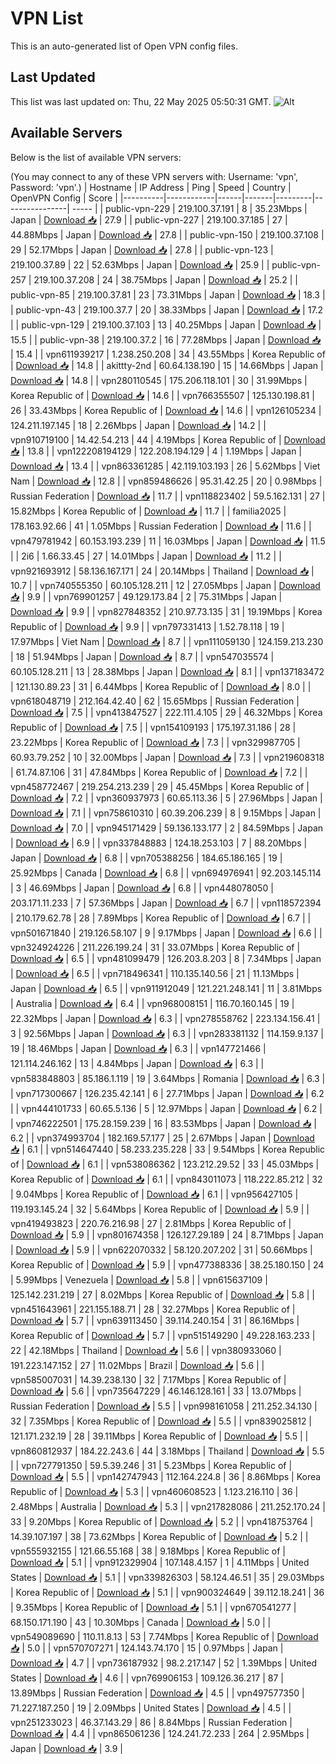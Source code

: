 # VPN List

This is an auto-generated list of Open VPN config files.

## Last Updated

This list was last updated on: Thu, 22 May 2025 05:50:31 GMT.
![Alt](https://repobeats.axiom.co/api/embed/186b98318ef1479477931607c1ad7d823f12451f.svg "Repobeats analytics image")

## Available Servers

Below is the list of available VPN servers:

(You may connect to any of these VPN servers with: Username: 'vpn', Password: 'vpn'.)
| Hostname | IP Address | Ping | Speed | Country | OpenVPN Config | Score |
|----------|------------|------|-------|---------|----------------| ----- |
| public-vpn-229 | 219.100.37.191 | 8 | 35.23Mbps | Japan | [Download 📥](./configs/server_0_JP.ovpn) | 27.9 |
| public-vpn-227 | 219.100.37.185 | 27 | 44.88Mbps | Japan | [Download 📥](./configs/server_1_JP.ovpn) | 27.8 |
| public-vpn-150 | 219.100.37.108 | 29 | 52.17Mbps | Japan | [Download 📥](./configs/server_2_JP.ovpn) | 27.8 |
| public-vpn-123 | 219.100.37.89 | 22 | 52.63Mbps | Japan | [Download 📥](./configs/server_3_JP.ovpn) | 25.9 |
| public-vpn-257 | 219.100.37.208 | 24 | 38.75Mbps | Japan | [Download 📥](./configs/server_4_JP.ovpn) | 25.2 |
| public-vpn-85 | 219.100.37.81 | 23 | 73.31Mbps | Japan | [Download 📥](./configs/server_5_JP.ovpn) | 18.3 |
| public-vpn-43 | 219.100.37.7 | 20 | 38.33Mbps | Japan | [Download 📥](./configs/server_6_JP.ovpn) | 17.2 |
| public-vpn-129 | 219.100.37.103 | 13 | 40.25Mbps | Japan | [Download 📥](./configs/server_7_JP.ovpn) | 15.5 |
| public-vpn-38 | 219.100.37.2 | 16 | 77.28Mbps | Japan | [Download 📥](./configs/server_8_JP.ovpn) | 15.4 |
| vpn611939217 | 1.238.250.208 | 34 | 43.55Mbps | Korea Republic of | [Download 📥](./configs/server_9_KR.ovpn) | 14.8 |
| akittty-2nd | 60.64.138.190 | 15 | 14.66Mbps | Japan | [Download 📥](./configs/server_10_JP.ovpn) | 14.8 |
| vpn280110545 | 175.206.118.101 | 30 | 31.99Mbps | Korea Republic of | [Download 📥](./configs/server_11_KR.ovpn) | 14.6 |
| vpn766355507 | 125.130.198.81 | 26 | 33.43Mbps | Korea Republic of | [Download 📥](./configs/server_12_KR.ovpn) | 14.6 |
| vpn126105234 | 124.211.197.145 | 18 | 2.26Mbps | Japan | [Download 📥](./configs/server_13_JP.ovpn) | 14.2 |
| vpn910719100 | 14.42.54.213 | 44 | 4.19Mbps | Korea Republic of | [Download 📥](./configs/server_14_KR.ovpn) | 13.8 |
| vpn122208194129 | 122.208.194.129 | 4 | 1.19Mbps | Japan | [Download 📥](./configs/server_15_JP.ovpn) | 13.4 |
| vpn863361285 | 42.119.103.193 | 26 | 5.62Mbps | Viet Nam | [Download 📥](./configs/server_16_VN.ovpn) | 12.8 |
| vpn859486626 | 95.31.42.25 | 20 | 0.98Mbps | Russian Federation | [Download 📥](./configs/server_17_RU.ovpn) | 11.7 |
| vpn118823402 | 59.5.162.131 | 27 | 15.82Mbps | Korea Republic of | [Download 📥](./configs/server_18_KR.ovpn) | 11.7 |
| familia2025 | 178.163.92.66 | 41 | 1.05Mbps | Russian Federation | [Download 📥](./configs/server_19_RU.ovpn) | 11.6 |
| vpn479781942 | 60.153.193.239 | 11 | 16.03Mbps | Japan | [Download 📥](./configs/server_20_JP.ovpn) | 11.5 |
| 2i6 | 1.66.33.45 | 27 | 14.01Mbps | Japan | [Download 📥](./configs/server_21_JP.ovpn) | 11.2 |
| vpn921693912 | 58.136.167.171 | 24 | 20.14Mbps | Thailand | [Download 📥](./configs/server_22_TH.ovpn) | 10.7 |
| vpn740555350 | 60.105.128.211 | 12 | 27.05Mbps | Japan | [Download 📥](./configs/server_23_JP.ovpn) | 9.9 |
| vpn769901257 | 49.129.173.84 | 2 | 75.31Mbps | Japan | [Download 📥](./configs/server_24_JP.ovpn) | 9.9 |
| vpn827848352 | 210.97.73.135 | 31 | 19.19Mbps | Korea Republic of | [Download 📥](./configs/server_25_KR.ovpn) | 9.9 |
| vpn797331413 | 1.52.78.118 | 19 | 17.97Mbps | Viet Nam | [Download 📥](./configs/server_26_VN.ovpn) | 8.7 |
| vpn111059130 | 124.159.213.230 | 18 | 51.94Mbps | Japan | [Download 📥](./configs/server_27_JP.ovpn) | 8.7 |
| vpn547035574 | 60.105.128.211 | 13 | 28.38Mbps | Japan | [Download 📥](./configs/server_28_JP.ovpn) | 8.1 |
| vpn137183472 | 121.130.89.23 | 31 | 6.44Mbps | Korea Republic of | [Download 📥](./configs/server_29_KR.ovpn) | 8.0 |
| vpn618048719 | 212.164.42.40 | 62 | 15.65Mbps | Russian Federation | [Download 📥](./configs/server_30_RU.ovpn) | 7.5 |
| vpn413847527 | 222.111.4.105 | 29 | 46.32Mbps | Korea Republic of | [Download 📥](./configs/server_31_KR.ovpn) | 7.5 |
| vpn154109193 | 175.197.31.186 | 28 | 23.22Mbps | Korea Republic of | [Download 📥](./configs/server_32_KR.ovpn) | 7.3 |
| vpn329987705 | 60.93.79.252 | 10 | 32.00Mbps | Japan | [Download 📥](./configs/server_33_JP.ovpn) | 7.3 |
| vpn219608318 | 61.74.87.106 | 31 | 47.84Mbps | Korea Republic of | [Download 📥](./configs/server_34_KR.ovpn) | 7.2 |
| vpn458772467 | 219.254.213.239 | 29 | 45.45Mbps | Korea Republic of | [Download 📥](./configs/server_35_KR.ovpn) | 7.2 |
| vpn360937973 | 60.65.113.36 | 5 | 27.96Mbps | Japan | [Download 📥](./configs/server_36_JP.ovpn) | 7.1 |
| vpn758610310 | 60.39.206.239 | 8 | 9.15Mbps | Japan | [Download 📥](./configs/server_37_JP.ovpn) | 7.0 |
| vpn945171429 | 59.136.133.177 | 2 | 84.59Mbps | Japan | [Download 📥](./configs/server_38_JP.ovpn) | 6.9 |
| vpn337848883 | 124.18.253.103 | 7 | 88.20Mbps | Japan | [Download 📥](./configs/server_39_JP.ovpn) | 6.8 |
| vpn705388256 | 184.65.186.165 | 19 | 25.92Mbps | Canada | [Download 📥](./configs/server_40_CA.ovpn) | 6.8 |
| vpn694976941 | 92.203.145.114 | 3 | 46.69Mbps | Japan | [Download 📥](./configs/server_41_JP.ovpn) | 6.8 |
| vpn448078050 | 203.171.11.233 | 7 | 57.36Mbps | Japan | [Download 📥](./configs/server_42_JP.ovpn) | 6.7 |
| vpn118572394 | 210.179.62.78 | 28 | 7.89Mbps | Korea Republic of | [Download 📥](./configs/server_43_KR.ovpn) | 6.7 |
| vpn501671840 | 219.126.58.107 | 9 | 9.17Mbps | Japan | [Download 📥](./configs/server_44_JP.ovpn) | 6.6 |
| vpn324924226 | 211.226.199.24 | 31 | 33.07Mbps | Korea Republic of | [Download 📥](./configs/server_45_KR.ovpn) | 6.5 |
| vpn481099479 | 126.203.8.203 | 8 | 7.34Mbps | Japan | [Download 📥](./configs/server_46_JP.ovpn) | 6.5 |
| vpn718496341 | 110.135.140.56 | 21 | 11.13Mbps | Japan | [Download 📥](./configs/server_47_JP.ovpn) | 6.5 |
| vpn911912049 | 121.221.248.141 | 11 | 3.81Mbps | Australia | [Download 📥](./configs/server_48_AU.ovpn) | 6.4 |
| vpn968008151 | 116.70.160.145 | 19 | 22.32Mbps | Japan | [Download 📥](./configs/server_49_JP.ovpn) | 6.3 |
| vpn278558762 | 223.134.156.41 | 3 | 92.56Mbps | Japan | [Download 📥](./configs/server_50_JP.ovpn) | 6.3 |
| vpn283381132 | 114.159.9.137 | 19 | 18.46Mbps | Japan | [Download 📥](./configs/server_51_JP.ovpn) | 6.3 |
| vpn147721466 | 121.114.246.162 | 13 | 4.84Mbps | Japan | [Download 📥](./configs/server_52_JP.ovpn) | 6.3 |
| vpn583848803 | 85.186.1.119 | 19 | 3.64Mbps | Romania | [Download 📥](./configs/server_53_RO.ovpn) | 6.3 |
| vpn717300667 | 126.235.42.141 | 6 | 27.71Mbps | Japan | [Download 📥](./configs/server_54_JP.ovpn) | 6.2 |
| vpn444101733 | 60.65.5.136 | 5 | 12.97Mbps | Japan | [Download 📥](./configs/server_55_JP.ovpn) | 6.2 |
| vpn746222501 | 175.28.159.239 | 16 | 83.53Mbps | Japan | [Download 📥](./configs/server_56_JP.ovpn) | 6.2 |
| vpn374993704 | 182.169.57.177 | 25 | 2.67Mbps | Japan | [Download 📥](./configs/server_57_JP.ovpn) | 6.1 |
| vpn514647440 | 58.233.235.228 | 33 | 9.54Mbps | Korea Republic of | [Download 📥](./configs/server_58_KR.ovpn) | 6.1 |
| vpn538086362 | 123.212.29.52 | 33 | 45.03Mbps | Korea Republic of | [Download 📥](./configs/server_59_KR.ovpn) | 6.1 |
| vpn843011073 | 118.222.85.212 | 32 | 9.04Mbps | Korea Republic of | [Download 📥](./configs/server_60_KR.ovpn) | 6.1 |
| vpn956427105 | 119.193.145.24 | 32 | 5.64Mbps | Korea Republic of | [Download 📥](./configs/server_61_KR.ovpn) | 5.9 |
| vpn419493823 | 220.76.216.98 | 27 | 2.81Mbps | Korea Republic of | [Download 📥](./configs/server_62_KR.ovpn) | 5.9 |
| vpn801674358 | 126.127.29.189 | 24 | 8.71Mbps | Japan | [Download 📥](./configs/server_63_JP.ovpn) | 5.9 |
| vpn622070332 | 58.120.207.202 | 31 | 50.66Mbps | Korea Republic of | [Download 📥](./configs/server_64_KR.ovpn) | 5.9 |
| vpn477388336 | 38.25.180.150 | 24 | 5.99Mbps | Venezuela | [Download 📥](./configs/server_65_VE.ovpn) | 5.8 |
| vpn615637109 | 125.142.231.219 | 27 | 8.02Mbps | Korea Republic of | [Download 📥](./configs/server_66_KR.ovpn) | 5.8 |
| vpn451643961 | 221.155.188.71 | 28 | 32.27Mbps | Korea Republic of | [Download 📥](./configs/server_67_KR.ovpn) | 5.7 |
| vpn639113450 | 39.114.240.154 | 31 | 86.16Mbps | Korea Republic of | [Download 📥](./configs/server_68_KR.ovpn) | 5.7 |
| vpn515149290 | 49.228.163.233 | 22 | 42.18Mbps | Thailand | [Download 📥](./configs/server_69_TH.ovpn) | 5.6 |
| vpn380933060 | 191.223.147.152 | 27 | 11.02Mbps | Brazil | [Download 📥](./configs/server_70_BR.ovpn) | 5.6 |
| vpn585007031 | 14.39.238.130 | 32 | 7.17Mbps | Korea Republic of | [Download 📥](./configs/server_71_KR.ovpn) | 5.6 |
| vpn735647229 | 46.146.128.161 | 33 | 13.07Mbps | Russian Federation | [Download 📥](./configs/server_72_RU.ovpn) | 5.5 |
| vpn998161058 | 211.252.34.130 | 32 | 7.35Mbps | Korea Republic of | [Download 📥](./configs/server_73_KR.ovpn) | 5.5 |
| vpn839025812 | 121.171.232.19 | 28 | 39.11Mbps | Korea Republic of | [Download 📥](./configs/server_74_KR.ovpn) | 5.5 |
| vpn860812937 | 184.22.243.6 | 44 | 3.18Mbps | Thailand | [Download 📥](./configs/server_75_TH.ovpn) | 5.5 |
| vpn727791350 | 59.5.39.246 | 31 | 5.23Mbps | Korea Republic of | [Download 📥](./configs/server_76_KR.ovpn) | 5.5 |
| vpn142747943 | 112.164.224.8 | 36 | 8.86Mbps | Korea Republic of | [Download 📥](./configs/server_77_KR.ovpn) | 5.3 |
| vpn460608523 | 1.123.216.110 | 36 | 2.48Mbps | Australia | [Download 📥](./configs/server_78_AU.ovpn) | 5.3 |
| vpn217828086 | 211.252.170.24 | 33 | 9.20Mbps | Korea Republic of | [Download 📥](./configs/server_79_KR.ovpn) | 5.2 |
| vpn418753764 | 14.39.107.197 | 38 | 73.62Mbps | Korea Republic of | [Download 📥](./configs/server_80_KR.ovpn) | 5.2 |
| vpn555932155 | 121.66.55.168 | 38 | 9.18Mbps | Korea Republic of | [Download 📥](./configs/server_81_KR.ovpn) | 5.1 |
| vpn912329904 | 107.148.4.157 | 1 | 4.11Mbps | United States | [Download 📥](./configs/server_82_US.ovpn) | 5.1 |
| vpn339826303 | 58.124.46.51 | 35 | 29.03Mbps | Korea Republic of | [Download 📥](./configs/server_83_KR.ovpn) | 5.1 |
| vpn900324649 | 39.112.18.241 | 36 | 9.35Mbps | Korea Republic of | [Download 📥](./configs/server_84_KR.ovpn) | 5.1 |
| vpn670541277 | 68.150.171.190 | 43 | 10.30Mbps | Canada | [Download 📥](./configs/server_85_CA.ovpn) | 5.0 |
| vpn549089690 | 110.11.8.13 | 53 | 7.74Mbps | Korea Republic of | [Download 📥](./configs/server_86_KR.ovpn) | 5.0 |
| vpn570707271 | 124.143.74.170 | 15 | 0.97Mbps | Japan | [Download 📥](./configs/server_87_JP.ovpn) | 4.7 |
| vpn736187932 | 98.2.217.147 | 52 | 1.39Mbps | United States | [Download 📥](./configs/server_88_US.ovpn) | 4.6 |
| vpn769906153 | 109.126.36.217 | 87 | 13.89Mbps | Russian Federation | [Download 📥](./configs/server_89_RU.ovpn) | 4.5 |
| vpn497577350 | 71.227.187.250 | 19 | 2.09Mbps | United States | [Download 📥](./configs/server_90_US.ovpn) | 4.5 |
| vpn251233023 | 46.37.143.29 | 86 | 8.84Mbps | Russian Federation | [Download 📥](./configs/server_91_RU.ovpn) | 4.4 |
| vpn865061236 | 124.241.72.233 | 264 | 2.95Mbps | Japan | [Download 📥](./configs/server_92_JP.ovpn) | 3.9 |
